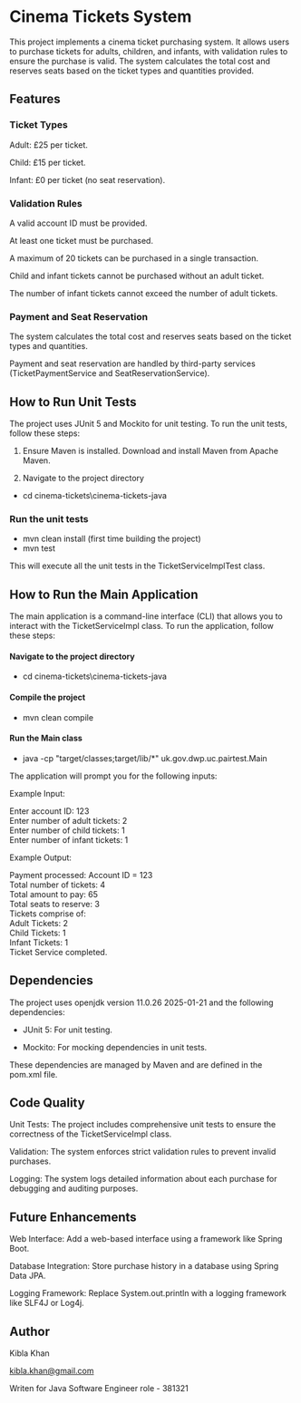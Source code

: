 # Cinema Tickets System

This project implements a cinema ticket purchasing system. It allows users to purchase tickets for adults, children, and infants, with validation rules to ensure the purchase is valid. The system calculates the total cost and reserves seats based on the ticket types and quantities provided.

## Features

### Ticket Types

Adult: £25 per ticket.

Child: £15 per ticket.

Infant: £0 per ticket (no seat reservation).

### Validation Rules

A valid account ID must be provided.

At least one ticket must be purchased.

A maximum of 20 tickets can be purchased in a single transaction.

Child and infant tickets cannot be purchased without an adult ticket.

The number of infant tickets cannot exceed the number of adult tickets.

### Payment and Seat Reservation

The system calculates the total cost and reserves seats based on the ticket types and quantities.

Payment and seat reservation are handled by third-party services (TicketPaymentService and SeatReservationService).


## How to Run Unit Tests

The project uses JUnit 5 and Mockito for unit testing. To run the unit tests, follow these steps:

1. Ensure Maven is installed. Download and install Maven from Apache Maven.

2. Navigate to the project directory

- cd cinema-tickets\cinema-tickets-java

### Run the unit tests

- mvn clean install (first time building the project)  
- mvn test

This will execute all the unit tests in the TicketServiceImplTest class.

## How to Run the Main Application

The main application is a command-line interface (CLI) that allows you to interact with the TicketServiceImpl class. To run the application, follow these steps:

#### Navigate to the project directory

- cd cinema-tickets\cinema-tickets-java

#### Compile the project

- mvn clean compile

#### Run the Main class

-  java -cp "target/classes;target/lib/*" uk.gov.dwp.uc.pairtest.Main

The application will prompt you for the following inputs:

Example Input:

Enter account ID: 123  
Enter number of adult tickets: 2  
Enter number of child tickets: 1  
Enter number of infant tickets: 1

Example Output:

Payment processed: Account ID = 123  
Total number of tickets: 4  
Total amount to pay: 65  
Total seats to reserve: 3  
Tickets comprise of:  
   Adult Tickets: 2  
   Child Tickets: 1  
   Infant Tickets: 1  
Ticket Service completed.  

## Dependencies

The project uses openjdk version 11.0.26 2025-01-21  and the following dependencies:

- JUnit 5: For unit testing.

- Mockito: For mocking dependencies in unit tests.

These dependencies are managed by Maven and are defined in the pom.xml file.

## Code Quality

Unit Tests: The project includes comprehensive unit tests to ensure the correctness of the TicketServiceImpl class.

Validation: The system enforces strict validation rules to prevent invalid purchases.

Logging: The system logs detailed information about each purchase for debugging and auditing purposes.

## Future Enhancements

Web Interface: Add a web-based interface using a framework like Spring Boot.

Database Integration: Store purchase history in a database using Spring Data JPA.

Logging Framework: Replace System.out.println with a logging framework like SLF4J or Log4j.

## Author

Kibla Khan

kibla.khan@gmail.com

Writen for Java Software Engineer role - 381321
